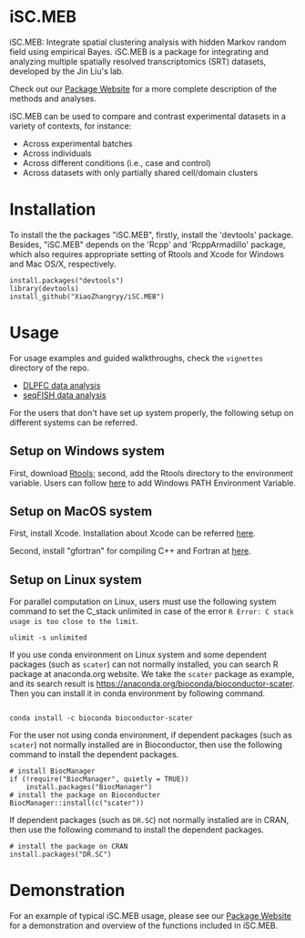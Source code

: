 # iSC.MEB
iSC.MEB: Integrate spatial clustering analysis with hidden Markov random field using empirical Bayes. iSC.MEB is a package for integrating and analyzing multiple spatially resolved transcriptomics (SRT) datasets, developed by the Jin Liu's lab. 

Check out our [Package Website](https://XiaoZhangryy.github.io/iSC.MEB/index.html) for a more complete description of the methods and analyses. 

iSC.MEB can be used to compare and contrast experimental datasets in a variety of contexts, for instance:

* Across experimental batches
* Across individuals
* Across different conditions (i.e., case and control)
* Across datasets with only partially shared cell/domain clusters

# Installation
To install the the packages "iSC.MEB", firstly, install the 'devtools' package. Besides, "iSC.MEB" depends on the 'Rcpp' and 'RcppArmadillo' package, which also requires appropriate setting of Rtools and Xcode for Windows and Mac OS/X, respectively.
```{Rmd}
install.packages("devtools")
library(devtools)
install_github("XiaoZhangryy/iSC.MEB")
```

# Usage
For usage examples and guided walkthroughs, check the `vignettes` directory of the repo. 

* [DLPFC data analysis](https://XiaoZhangryy.github.io/iSC.MEB/articles/iSC.MEB.DLPFC.html)
* [seqFISH data analysis](https://XiaoZhangryy.github.io/iSC.MEB/articles/iSC.MEB.seqFISH.html)


For the users that don't have set up system properly, the following setup on different systems can be referred.
## Setup on Windows system
First, download [Rtools](https://cran.r-project.org/bin/windows/Rtools/); second, add the Rtools directory to the environment variable. Users can follow [here](https://helpdeskgeek.com/windows-10/add-windows-path-environment-variable/#:~:text=Go%20ahead%20and%20click%20on%20the%20Environment%20Variables,you%20have%20to%20decide%20which%20one%20to%20edit) to add Windows PATH Environment Variable.


## Setup on MacOS system
First, install Xcode. Installation about Xcode can be referred [here](https://stackoverflow.com/questions/8291146/xcode-installation-on-mac#:~:text=You%20get%20it%20from%20the%20Mac%20App%20Store.,find%20the%20app%2C%20and%20click%20the%20install%20button).


Second, install "gfortran" for compiling C++ and Fortran at [here](https://github.com/fxcoudert/gfortran-for-macOS).


## Setup on Linux  system
For parallel computation on Linux, users must use the following system command to set the C_stack unlimited in case of the error `R Error: C stack usage is too close to the limit`.
```{Linux}
ulimit -s unlimited
```

If you use conda environment on Linux system and some dependent packages (such as `scater`) can not normally installed, you can search R package at anaconda.org website. We take the `scater` package as example, and its search result is https://anaconda.org/bioconda/bioconductor-scater. Then you can install it in conda environment by following command.
```{Linux}

conda install -c bioconda bioconductor-scater
```
For the user not using conda environment, if  dependent packages (such as `scater`) not normally installed are in Bioconductor, then use the following command to install the dependent packages.
```{Linux}
# install BiocManager
if (!require("BiocManager", quietly = TRUE))
    install.packages("BiocManager")
# install the package on Bioconducter
BiocManager::install(c("scater"))
```
If  dependent packages (such as `DR.SC`) not normally installed are in CRAN, then use the following command to install the dependent packages.
```{Linux}
# install the package on CRAN
install.packages("DR.SC")
```


# Demonstration

For an example of typical iSC.MEB usage, please see our [Package Website](https://XiaoZhangryy.github.io/iSC.MEB/index.html) for a demonstration and overview of the functions included in iSC.MEB.

